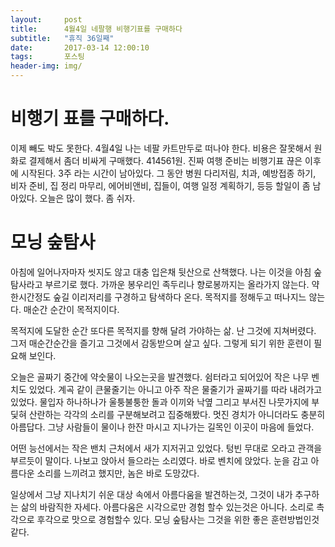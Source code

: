 ```yaml
---          
layout:	    post          
title: 	    4월4일 네팔행 비행기표를 구매하다
subtitle:   "휴직 36일째"          
date:       2017-03-14 12:00:10   
tags:       포스팅          
header-img: img/
---          
```

  
# 비행기 표를 구매하다.
이제 빼도 박도 못한다. 4월4일 나는 네팔 카트만두로 떠나야 한다. 비용은 잘못해서 원화로 결제해서 좀더 비싸게 구매했다. 414561원. 진짜 여행 준비는 비행기표 끊은 이후에 시작된다. 3주 라는 시간이 남아있다. 그 동안 병원 다리저림, 치과, 예방접종 하기, 비자 준비, 집 정리 마무리, 에어비앤비, 집들이, 여행 일정 계획하기, 등등 할일이 좀 남아있다. 오늘은 많이 했다. 좀 쉬자.  


# 모닝 숲탐사

아침에 일어나자마자 씻지도 않고 대충 입은채 뒷산으로 산책했다. 나는 이것을 아침 숲탐사라고 부르기로 했다. 가까운 봉우리인 족두리나 향로봉까지는 올라가지 않는다. 약 한시간정도 숲길 이리저리를 구경하고 탐색하다 온다. 목적지를 정해두고 떠나지느 않는다. 매순간 순간이 목적지이다.

목적지에 도달한 순간 또다른 목적지를 향해 달려 가야하는 삶. 난 그것에 지쳐버렸다. 그저 매순간순간을 즐기고 그것에서 감동받으며 살고 싶다. 그렇게 되기 위한 훈련이 필요해 보인다.

오늘은 골짜기 중간에 약숫물이 나오는곳을 발견했다. 쉼터라고 되어있어 작은 나무 벤치도 있었다. 계곡 같이 큰물줄기는 아니고 아주 작은 물줄기가 골짜기를 따라 내려가고 있었다. 물입자 하나하나가 울퉁불퉁한 돌과 이끼와 낙옆 그리고 부서진 나뭇가지에 부딫혀 산란하는 각각의 소리를 구분해보려고 집중해봤다. 멋진 경치가 아니더라도 충분히 아름답다. 그냥 사람들이 물이나 한잔 마시고 지나가는 길목인 이곳이 마음에 들었다.

어떤 능선에서는 작은 밴치 근처에서 새가 지저귀고 있었다. 텅빈 무대로 오라고 관객을 부르듯이 말이다. 나보고 앉아서 들으라는 소리였다. 바로 벤치에 앉았다. 눈을 감고 아름다운 소리를 느끼려고 했지만, 놈은 바로 도망갔다.

일상에서 그냥 지나치기 쉬운 대상 속에서 아름다움을 발견하는것, 그것이 내가 추구하는 삶의 바람직한 자세다. 아름다움은 시각으로만 경험 할수 있는것은 아니다. 소리로 촉각으로 후각으로 맛으로 경험할수 있다. 모닝 숲탐사는 그것을 위한 좋은 훈련방법인것 같다.

